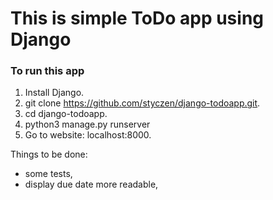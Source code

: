 # This is simple ToDo app using Django

### To run this app
1. Install Django.
2. git clone https://github.com/styczen/django-todoapp.git.
3. cd django-todoapp.
4. python3 manage.py runserver
5. Go to website: localhost:8000.

Things to be done:
- some tests,
- display due date more readable,

